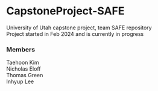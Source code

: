 # CapstoneProject-SAFE
University of Utah capstone project, team SAFE repository<br/>
Project started in Feb 2024 and is currently in progress

### Members
Taehoon Kim<br/>
Nicholas Eloff<br/>
Thomas Green<br/>
Inhyup Lee
